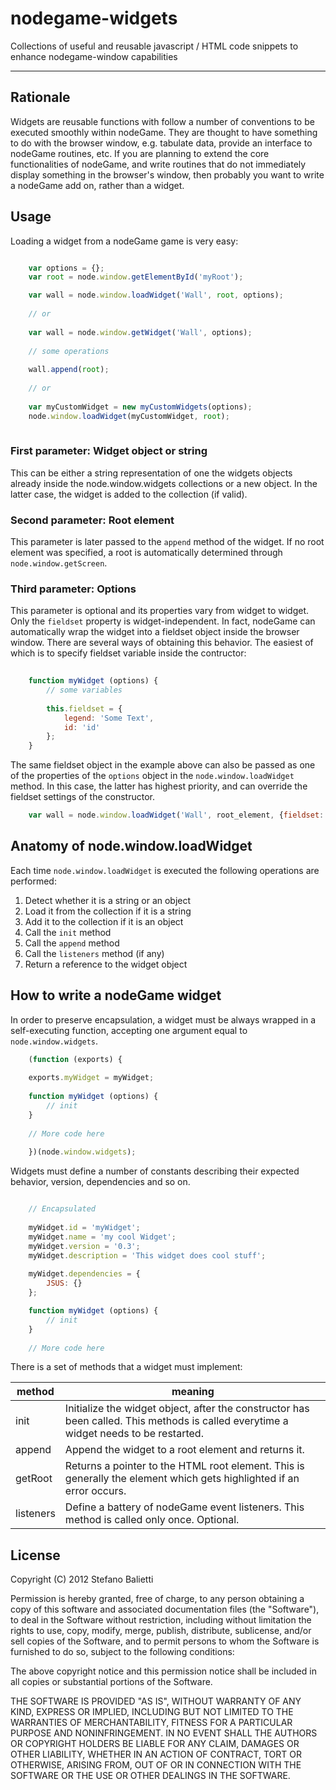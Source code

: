 # nodegame-widgets

Collections of useful and reusable javascript / HTML code snippets to enhance nodegame-window capabilities

---

## Rationale

Widgets are reusable functions with follow a number of conventions to be executed smoothly within nodeGame. They are thought to have something to do with the browser window, e.g. tabulate data, provide an interface to nodeGame routines, etc. If you are planning to extend the core functionalities of nodeGame, and write routines that do not immediately display something in the browser's window, then probably you want to write a nodeGame add on, rather than a widget.

## Usage

Loading a widget from a nodeGame game is very easy:

```js

	var options = {};
	var root = node.window.getElementById('myRoot');

	var wall = node.window.loadWidget('Wall', root, options);
	
	// or
	
	var wall = node.window.getWidget('Wall', options);
	
	// some operations
	
	wall.append(root);
	
	// or
	
	var myCustomWidget = new myCustomWidgets(options);
	node.window.loadWidget(myCustomWidget, root);
	
```

### First parameter: Widget object or string

This can be either a string representation of one the widgets objects already inside the node.window.widgets collections or a new object. In the latter case, the widget is added to the collection (if valid).

### Second parameter: Root element

This parameter is later passed to the ```append``` method of the widget. If no root element was specified, a root is automatically determined through ```node.window.getScreen```.

### Third parameter: Options

This parameter is optional and its properties vary from widget to widget. Only the ```fieldset``` property is widget-independent. In fact, nodeGame can automatically wrap the widget into a fieldset object inside the browser window. There are several ways of obtaining this behavior. The easiest of which is to specify fieldset variable inside the contructor:


```js
	
	function myWidget (options) {
		// some variables
		
		this.fieldset = {
			legend: 'Some Text',
			id: 'id'
		};
	}
```

The same fieldset object in the example above can also be passed as one of the properties of the ```options``` object in the ```node.window.loadWidget``` method. In this case, the latter has highest priority, and can override the fieldset settings of the constructor.

```js
	var wall = node.window.loadWidget('Wall', root_element, {fieldset: false});
```


## Anatomy of node.window.loadWidget

Each time ```node.window.loadWidget``` is executed the following operations are performed:

1. Detect whether it is a string or an object
2. Load it from the collection if it is a string
3. Add it to the collection if it is an object
4. Call the ```init``` method
5. Call the ```append``` method
6. Call the ```listeners``` method (if any)
7. Return a reference to the widget object

## How to write a nodeGame widget

In order to preserve encapsulation, a widget must be always wrapped in a self-executing function, accepting one argument equal to ```node.window.widgets```.

```js
	(function (exports) {
	
	exports.myWidget = myWidget;
	
	function myWidget (options) {
		// init
	}
	
	// More code here
	
	})(node.window.widgets);
```

Widgets must define a number of constants describing their expected behavior, version, dependencies and so on.


```js

	// Encapsulated
	
	myWidget.id = 'myWidget';
	myWidget.name = 'my cool Widget';
	myWidget.version = '0.3';
	myWidget.description = 'This widget does cool stuff';
	
	myWidget.dependencies = {
		JSUS: {}
	};

	function myWidget (options) {
		// init
	}
	
	// More code here
```

There is a set of methods that a widget must implement:

|  method    |  meaning                                                                                                                              |
| ---------- | --------------------------------------------------------------------------------------------------------------------------------------|
| init       | Initialize the widget object, after the constructor has been called. This methods is called everytime a widget needs to be restarted. |
| append     | Append the widget to a root element and returns it.                                                                                   |
| getRoot    | Returns a pointer to the HTML root element. This is generally the element which gets highlighted if an error occurs.                  |
| listeners  | Define a battery of nodeGame event listeners. This method is called only once. Optional.                                              |


## License

Copyright (C) 2012 Stefano Balietti

Permission is hereby granted, free of charge, to any person obtaining a copy of this software and associated documentation files (the "Software"), to deal in the Software without restriction, including without limitation the rights to use, copy, modify, merge, publish, distribute, sublicense, and/or sell copies of the Software, and to permit persons to whom the Software is furnished to do so, subject to the following conditions:

The above copyright notice and this permission notice shall be included in all copies or substantial portions of the Software.

THE SOFTWARE IS PROVIDED "AS IS", WITHOUT WARRANTY OF ANY KIND, EXPRESS OR IMPLIED, INCLUDING BUT NOT LIMITED TO THE WARRANTIES OF MERCHANTABILITY, FITNESS FOR A PARTICULAR PURPOSE AND NONINFRINGEMENT. IN NO EVENT SHALL THE AUTHORS OR COPYRIGHT HOLDERS BE LIABLE FOR ANY CLAIM, DAMAGES OR OTHER LIABILITY, WHETHER IN AN ACTION OF CONTRACT, TORT OR OTHERWISE, ARISING FROM, OUT OF OR IN CONNECTION WITH THE SOFTWARE OR THE USE OR OTHER DEALINGS IN THE SOFTWARE.

